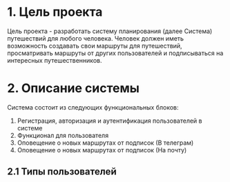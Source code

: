 # 1. Цель проекта

Цель проекта - разработать систему планирования (далее Система) путешествий для любого человека. Человек должен иметь возможность создавать свои маршруты для путешествий, просматривать маршруты от других пользователей и подписываться на интересных путешественников.

# 2. Описание системы

Система состоит из следующих функциональных блоков:

1. Регистрация, авторизация и аутентификация пользователей в системе
2. Функционал для пользователя
3. Оповещение о новых маршрутах от подписок (В телеграм)
4. Оповещение о новых маршрутах от подписок (На почту)


## 2.1 Типы пользователей
